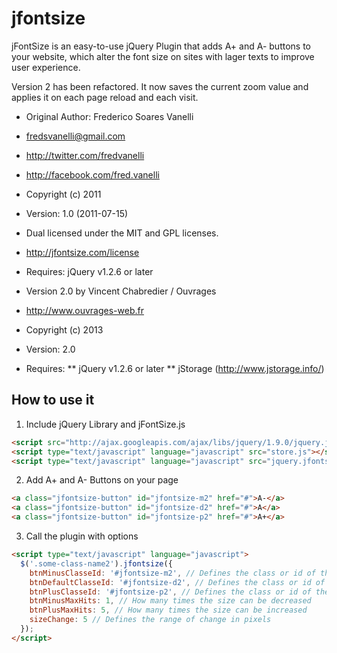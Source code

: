 jfontsize
=========

jFontSize is an easy-to-use jQuery Plugin that adds A+ and A- buttons to your website, which alter the font size on sites with lager texts to improve user experience.

Version 2 has been refactored. It now saves the current zoom value and applies it on each page reload and each visit.

* Original Author: Frederico Soares Vanelli
* fredsvanelli@gmail.com
* http://twitter.com/fredvanelli
* http://facebook.com/fred.vanelli

* Copyright (c) 2011
* Version: 1.0 (2011-07-15)
* Dual licensed under the MIT and GPL licenses.
* http://jfontsize.com/license
* Requires: jQuery v1.2.6 or later

* Version 2.0 by Vincent Chabredier / Ouvrages
* http://www.ouvrages-web.fr

* Copyright (c) 2013
* Version: 2.0
* Requires: 
** jQuery v1.2.6 or later
** jStorage (http://www.jstorage.info/)

  
How to use it
-------------

1. Include jQuery Library and jFontSize.js
```html
<script src="http://ajax.googleapis.com/ajax/libs/jquery/1.9.0/jquery.js"></script>
<script type="text/javascript" language="javascript" src="store.js"></script>
<script type="text/javascript" language="javascript" src="jquery.jfontsize-2.0.js"></script>
```

2. Add A+ and A- Buttons on your page
```html        
<a class="jfontsize-button" id="jfontsize-m2" href="#">A-</a>
<a class="jfontsize-button" id="jfontsize-d2" href="#">A</a>
<a class="jfontsize-button" id="jfontsize-p2" href="#">A+</a>
```

3. Call the plugin with options
```html        
<script type="text/javascript" language="javascript">
  $('.some-class-name2').jfontsize({
    btnMinusClasseId: '#jfontsize-m2', // Defines the class or id of the decrease button
    btnDefaultClasseId: '#jfontsize-d2', // Defines the class or id of default size button
    btnPlusClasseId: '#jfontsize-p2', // Defines the class or id of the increase button
    btnMinusMaxHits: 1, // How many times the size can be decreased
    btnPlusMaxHits: 5, // How many times the size can be increased
    sizeChange: 5 // Defines the range of change in pixels
  });
</script> 
```
